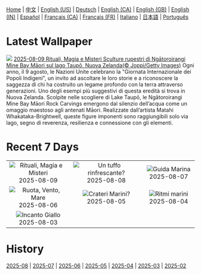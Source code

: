 [Home](../README.md) | [中文](zh-CN.md) | [English (US)](en-US.md) | [Deutsch](de-DE.md) | [English (CA)](en-CA.md) | [English (GB)](en-GB.md) | [English (IN)](en-IN.md) | [Español](es-ES.md) | [Français (CA)](fr-CA.md) | [Français (FR)](fr-FR.md) | [Italiano](it-IT.md) | [日本語](ja-JP.md) | [Português](pt-BR.md)

# Latest Wallpaper
![](https://www.bing.com/th?id=OHR.MaoriRock_IT-IT5330765111_UHD.jpg)
[2025-08-09 Rituali, Magia e Misteri Sculture rupestri di Ngātoroirangi Mine Bay Māori sul lago Taupō, Nuova Zelanda(© Joppi/Getty Images)](https://www.bing.com/th?id=OHR.MaoriRock_IT-IT5330765111_UHD.jpg)
Ogni anno, il 9 agosto, le Nazioni Unite celebrano la "Giornata Internazionale dei Popoli Indigeni", un invito ad ascoltare le loro storie e a riconoscere la saggezza di chi ha costruito un legame profondo con la terra attraverso generazioni. Uno degli esempi più suggestivi di questa eredità si trova in Nuova Zelanda. Scolpite nelle scogliere di Lake Taupō, le Ngātoroirangi Mine Bay Māori Rock Carvings emergono dal silenzio dell’acqua come un omaggio maestoso agli antenati Māori. Realizzate dall’artista Matahi Whakataka-Brightwell, queste figure imponenti sono raggiungibili solo via lago, segno di reverenza, resilienza e connessione con gli elementi.

# Recent 7 Days
|  |  |  |
|:---:|:---:|:---:|
| ![](https://www.bing.com/th?id=OHR.MaoriRock_IT-IT5330765111_400x240.jpg "Rituali, Magia e Misteri") 2025-08-09 | ![](https://www.bing.com/th?id=OHR.IguazuArgentina_IT-IT5625892885_400x240.jpg "Un tuffo rinfrescante?") 2025-08-08 | ![](https://www.bing.com/th?id=OHR.GasparillaLight_IT-IT1390366319_400x240.jpg "Guida Marina") 2025-08-07 |
| ![](https://www.bing.com/th?id=OHR.RuotaRimini_IT-IT1297102060_400x240.jpg "Ruota, Vento, Mare") 2025-08-06 | ![](https://www.bing.com/th?id=OHR.CaliforniaTidepool_IT-IT9185950611_400x240.jpg "Crateri Marini?") 2025-08-05 | ![](https://www.bing.com/th?id=OHR.BlackfinBarracuda_IT-IT1143705457_400x240.jpg "Ritmi marini") 2025-08-04 |
| ![](https://www.bing.com/th?id=OHR.HappySunflower_IT-IT1160856056_400x240.jpg "Incanto Giallo") 2025-08-03 |  |  |

# History
[2025-08](../archives/wallpaper/it-IT/w_2025_08.md) | [2025-07](../archives/wallpaper/it-IT/w_2025_07.md) | [2025-06](../archives/wallpaper/it-IT/w_2025_06.md) | [2025-05](../archives/wallpaper/it-IT/w_2025_05.md) | [2025-04](../archives/wallpaper/it-IT/w_2025_04.md) | [2025-03](../archives/wallpaper/it-IT/w_2025_03.md) | [2025-02](../archives/wallpaper/it-IT/w_2025_02.md)
